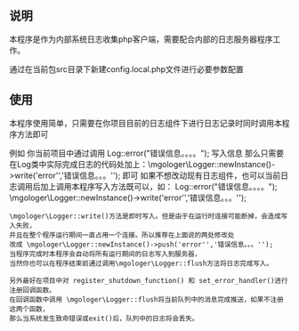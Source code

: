 说明
----------------
本程序是作为内部系统日志收集php客户端，需要配合内部的日志服务器程序工作。

通过在当前包src目录下新建config.local.php文件进行必要参数配置

使用
----
本程序使用简单，只需要在你项目目前的日志组件下进行日志记录时同时调用本程序方法即可

例如 你当前项目中通过调用 Log::error("错误信息。。。。"); 写入信息
那么只需要在Log类中实际完成日志的代码处加上：\mgologer\Logger::newInstance()->write('error'','错误信息。。。''); 即可
如果不想改动现有日志组件，也可以当前日志调用后加上调用本程序写入方法既可以，如：
Log::error("错误信息。。。。");  
\mgologer\Logger::newInstance()->write('error'','错误信息。。。'');

~~~~
\mgologer\Logger::write()方法是即时写入。但是由于在运行时连接可能断掉，会造成写入失败，
并且在整个程序运行期间一直占用一个连接。所以推荐在上面说的两处修改处 
改成 \mgologer\Logger::newInstance()->push('error'','错误信息。。。'');
当程序完成时本程序会自动将所有运行期间的日志写入到服务器，
当然你也可以在程序结束前通过调用\mgologer\Logger::flush方法将日志完成写入。

另外最好在项目中对 register_shutdown_function() 和 set_error_handler()进行注册回调函数。
在回调函数中调用 \mgologer\Logger::flush将当前队列中的消息完成推送，如果不注册这两个函数，
那么当系统发生致命错误或exit()后，队列中的日志将会丢失。







